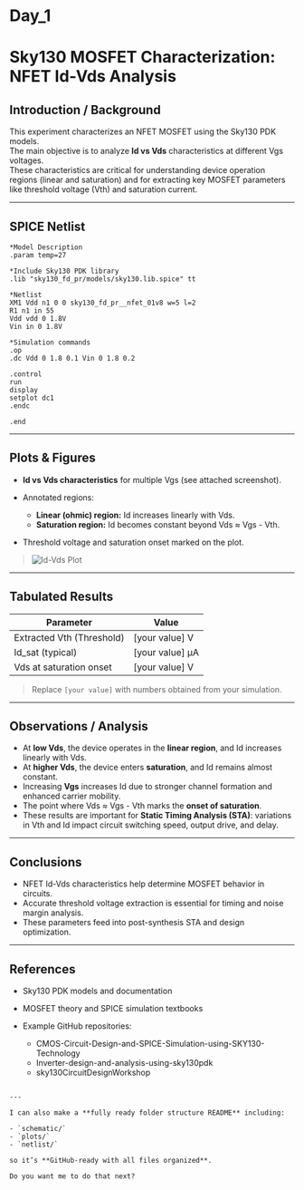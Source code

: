 # Day_1
# Sky130 MOSFET Characterization: NFET Id-Vds Analysis

## Introduction / Background

This experiment characterizes an NFET MOSFET using the Sky130 PDK models.  
The main objective is to analyze **Id vs Vds** characteristics at different Vgs voltages.  
These characteristics are critical for understanding device operation regions (linear and saturation) and for extracting key MOSFET parameters like threshold voltage (Vth) and saturation current.

---

## SPICE Netlist

```spice
*Model Description
.param temp=27

*Include Sky130 PDK library
.lib "sky130_fd_pr/models/sky130.lib.spice" tt

*Netlist
XM1 Vdd n1 0 0 sky130_fd_pr__nfet_01v8 w=5 l=2
R1 n1 in 55
Vdd vdd 0 1.8V
Vin in 0 1.8V

*Simulation commands
.op
.dc Vdd 0 1.8 0.1 Vin 0 1.8 0.2

.control
run
display
setplot dc1
.endc

.end
````

---

## Plots & Figures

* **Id vs Vds characteristics** for multiple Vgs (see attached screenshot).
* Annotated regions:

  * **Linear (ohmic) region:** Id increases linearly with Vds.
  * **Saturation region:** Id becomes constant beyond Vds ≈ Vgs - Vth.
* Threshold voltage and saturation onset marked on the plot.

> ![Id-Vds Plot](27319.jpg)

---

## Tabulated Results

| Parameter                 | Value           |
| ------------------------- | --------------- |
| Extracted Vth (Threshold) | [your value] V  |
| Id_sat (typical)          | [your value] µA |
| Vds at saturation onset   | [your value] V  |

> Replace `[your value]` with numbers obtained from your simulation.

---

## Observations / Analysis

* At **low Vds**, the device operates in the **linear region**, and Id increases linearly with Vds.
* At **higher Vds**, the device enters **saturation**, and Id remains almost constant.
* Increasing **Vgs** increases Id due to stronger channel formation and enhanced carrier mobility.
* The point where Vds ≈ Vgs - Vth marks the **onset of saturation**.
* These results are important for **Static Timing Analysis (STA)**: variations in Vth and Id impact circuit switching speed, output drive, and delay.

---

## Conclusions

* NFET Id-Vds characteristics help determine MOSFET behavior in circuits.
* Accurate threshold voltage extraction is essential for timing and noise margin analysis.
* These parameters feed into post-synthesis STA and design optimization.

---

## References

* Sky130 PDK models and documentation
* MOSFET theory and SPICE simulation textbooks
* Example GitHub repositories:

  * CMOS-Circuit-Design-and-SPICE-Simulation-using-SKY130-Technology
  * Inverter-design-and-analysis-using-sky130pdk
  * sky130CircuitDesignWorkshop

```

---

I can also make a **fully ready folder structure README** including:

- `schematic/`  
- `plots/`  
- `netlist/`  

so it’s **GitHub-ready with all files organized**.  

Do you want me to do that next?
```
